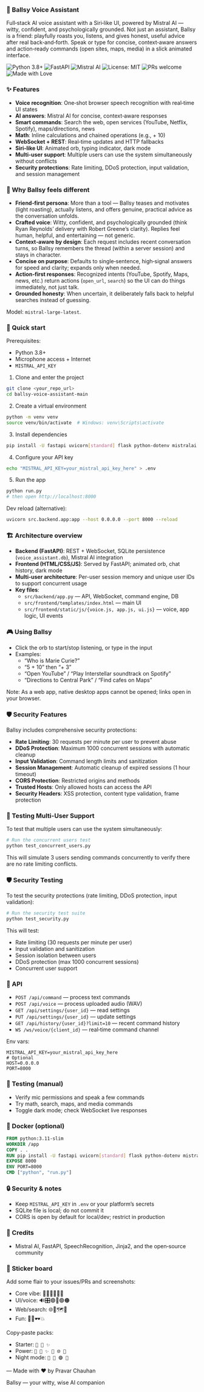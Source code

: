 ### 🎤 Ballsy Voice Assistant

Full‑stack AI voice assistant with a Siri‑like UI, powered by Mistral AI — witty, confident, and psychologically grounded. Not just an assistant, Ballsy is a friend: playfully roasts you, listens, and gives honest, useful advice after real back‑and‑forth. Speak or type for concise, context‑aware answers and action‑ready commands (open sites, maps, media) in a slick animated interface.

![Python 3.8+](https://img.shields.io/badge/Python-3.8%2B-blue?logo=python)
![FastAPI](https://img.shields.io/badge/FastAPI-0.100%2B-009688?logo=fastapi)
![Mistral AI](https://img.shields.io/badge/Mistral%20AI-enabled-6f42c1)
![License: MIT](https://img.shields.io/badge/License-MIT-yellow.svg)
![PRs welcome](https://img.shields.io/badge/PRs-welcome-brightgreen.svg?logo=git)
![Made with Love](https://img.shields.io/badge/made%20with-❤️-ff69b4)

### ✨ Features

- **Voice recognition**: One‑shot browser speech recognition with real‑time UI states
- **AI answers**: Mistral AI for concise, context‑aware responses
- **Smart commands**: Search the web, open services (YouTube, Netflix, Spotify), maps/directions, news
- **Math**: Inline calculations and chained operations (e.g., + 10)
- **WebSocket + REST**: Real‑time updates and HTTP fallbacks
- **Siri‑like UI**: Animated orb, typing indicator, dark mode
- **Multi-user support**: Multiple users can use the system simultaneously without conflicts
- **Security protections**: Rate limiting, DDoS protection, input validation, and session management

### 🤘 Why Ballsy feels different

- **Friend‑first persona**: More than a tool — Ballsy teases and motivates (light roasting), actually listens, and offers genuine, practical advice as the conversation unfolds.
- **Crafted voice**: Witty, confident, and psychologically grounded (think Ryan Reynolds’ delivery with Robert Greene’s clarity). Replies feel human, helpful, and entertaining — not generic.
- **Context‑aware by design**: Each request includes recent conversation turns, so Ballsy remembers the thread (within a server session) and stays in character.
- **Concise on purpose**: Defaults to single‑sentence, high‑signal answers for speed and clarity; expands only when needed.
- **Action‑first responses**: Recognized intents (YouTube, Spotify, Maps, news, etc.) return actions (`open_url`, `search`) so the UI can do things immediately, not just talk.
- **Grounded honesty**: When uncertain, it deliberately falls back to helpful searches instead of guessing.

Model: `mistral-large-latest`.

### 🚀 Quick start

Prerequisites:
- Python 3.8+
- Microphone access + Internet
- `MISTRAL_API_KEY`

1) Clone and enter the project
```bash
git clone <your_repo_url>
cd ballsy-voice-assistant-main
```

2) Create a virtual environment
```bash
python -m venv venv
source venv/bin/activate  # Windows: venv\Scripts\activate
```

3) Install dependencies
```bash
pip install -U fastapi uvicorn[standard] flask python-dotenv mistralai SpeechRecognition pydantic python-multipart websockets jinja2
```

4) Configure your API key
```bash
echo "MISTRAL_API_KEY=your_mistral_api_key_here" > .env
```

5) Run the app
```bash
python run.py
# then open http://localhost:8000
```

Dev reload (alternative):
```bash
uvicorn src.backend.app:app --host 0.0.0.0 --port 8000 --reload
```

### 🏗️ Architecture overview

- **Backend (FastAPI)**: REST + WebSocket, SQLite persistence (`voice_assistant.db`), Mistral AI integration
- **Frontend (HTML/CSS/JS)**: Served by FastAPI; animated orb, chat history, dark mode
- **Multi-user architecture**: Per-user session memory and unique user IDs to support concurrent usage
- **Key files**:
  - `src/backend/app.py` — API, WebSocket, command engine, DB
  - `src/frontend/templates/index.html` — main UI
  - `src/frontend/static/js/{voice.js, app.js, ui.js}` — voice, app logic, UI events

### 🎮 Using Ballsy

- Click the orb to start/stop listening, or type in the input
- Examples:
  - “Who is Marie Curie?”
  - “5 + 10” then “+ 3”
  - “Open YouTube” / “Play Interstellar soundtrack on Spotify”
  - “Directions to Central Park” / “Find cafes on Maps”

Note: As a web app, native desktop apps cannot be opened; links open in your browser.

### 🛡️ Security Features

Ballsy includes comprehensive security protections:

- **Rate Limiting**: 30 requests per minute per user to prevent abuse
- **DDoS Protection**: Maximum 1000 concurrent sessions with automatic cleanup
- **Input Validation**: Command length limits and sanitization
- **Session Management**: Automatic cleanup of expired sessions (1 hour timeout)
- **CORS Protection**: Restricted origins and methods
- **Trusted Hosts**: Only allowed hosts can access the API
- **Security Headers**: XSS protection, content type validation, frame protection

### 🧪 Testing Multi-User Support

To test that multiple users can use the system simultaneously:

```bash
# Run the concurrent users test
python test_concurrent_users.py
```

This will simulate 3 users sending commands concurrently to verify there are no rate limiting conflicts.

### 🛡️ Security Testing

To test the security protections (rate limiting, DDoS protection, input validation):

```bash
# Run the security test suite
python test_security.py
```

This will test:
- Rate limiting (30 requests per minute per user)
- Input validation and sanitization
- Session isolation between users
- DDoS protection (max 1000 concurrent sessions)
- Concurrent user support

### 🔌 API

- `POST /api/command` — process text commands
- `POST /api/voice` — process uploaded audio (WAV)
- `GET /api/settings/{user_id}` — read settings
- `PUT /api/settings/{user_id}` — update settings
- `GET /api/history/{user_id}?limit=10` — recent command history
- `WS /ws/voice/{client_id}` — real‑time command channel

Env vars:
```env
MISTRAL_API_KEY=your_mistral_api_key_here
# Optional
HOST=0.0.0.0
PORT=8000
```

### 🧪 Testing (manual)

- Verify mic permissions and speak a few commands
- Try math, search, maps, and media commands
- Toggle dark mode; check WebSocket live responses

### 🐳 Docker (optional)

```dockerfile
FROM python:3.11-slim
WORKDIR /app
COPY . .
RUN pip install -U fastapi uvicorn[standard] flask python-dotenv mistralai SpeechRecognition pydantic python-multipart websockets jinja2
EXPOSE 8000
ENV PORT=8000
CMD ["python", "run.py"]
```

### 🔒 Security & notes

- Keep `MISTRAL_API_KEY` in `.env` or your platform’s secrets
- SQLite file is local; do not commit it
- CORS is open by default for local/dev; restrict in production

### 🙏 Credits

- Mistral AI, FastAPI, SpeechRecognition, Jinja2, and the open‑source community

### 🧩 Sticker board

Add some flair to your issues/PRs and screenshots:

- Core vibe: 🎤🧠✨🚀🌙💬
- UI/voice: 🔊🎛️🟣🔵🟢🟠
- Web/search: 🌐🔎🗺️🧭
- Fun: 🦾🔥🕶️💥

Copy‑paste packs:

- Starter: `🎤 🧠 ✨`
- Power: `🎤 🧠 ✨ 🚀 🌐 🔎`
- Night mode: `🌙 🎤 🟣 💬`

— Made with ❤️ by Pravar Chauhan

Ballsy — your witty, wise AI companion
